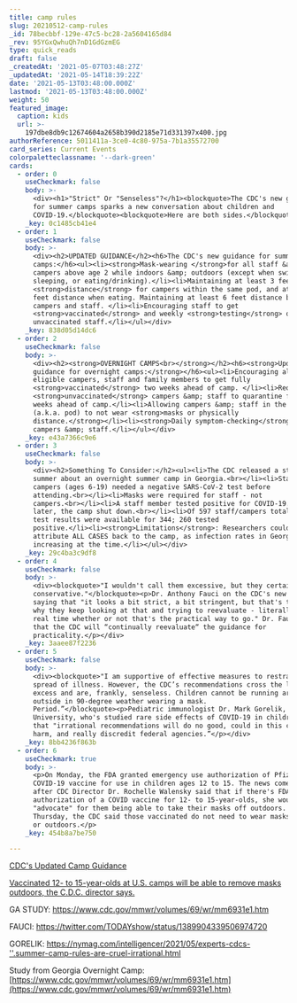 ```yaml
---
title: camp rules
slug: 20210512-camp-rules
_id: 78becbbf-129e-47c5-bc28-2a5604165d84
_rev: 95YGxQwhuQh7nD1GdGzmEG
type: quick_reads
draft: false
_createdAt: '2021-05-07T03:48:27Z'
_updatedAt: '2021-05-14T18:39:22Z'
date: '2021-05-13T03:48:00.000Z'
lastmod: '2021-05-13T03:48:00.000Z'
weight: 50
featured_image:
  caption: kids
  url: >-
    197dbe8db9c12674604a2658b390d2185e71d331397x400.jpg
authorReference: 5011411a-3ce0-4c80-975a-7b1a35572700
card_series: Current Events
colorpaletteclassname: '--dark-green'
cards:
  - order: 0
    useCheckmark: false
    body: >-
      <div><h1>"Strict" Or "Senseless"?</h1><blockquote>The CDC's new guidance
      for summer camps sparks a new conversation about children and
      COVID-19.</blockquote><blockquote>Here are both sides.</blockquote></div>
    _key: 0c1485cb41e4
  - order: 1
    useCheckmark: false
    body: >-
      <div><h2>UPDATED GUIDANCE</h2><h6>The CDC's new guidance for summer
      camps:</h6><ul><li><strong>Mask-wearing </strong>for all staff &amp;
      campers above age 2 while indoors &amp; outdoors (except when swimming,
      sleeping, or eating/drinking).</li><li>Maintaining at least 3 feet
      <strong>distance</strong> for campers within the same pod, and at least 6
      feet distance when eating. Maintaining at least 6 feet distance between
      campers and staff. </li><li>Encouraging staff to get
      <strong>vaccinated</strong> and weekly <strong>testing</strong> of
      unvaccinated staff.</li></ul></div>
    _key: 838d05d14dc6
  - order: 2
    useCheckmark: false
    body: >-
      <div><h2><strong>OVERNIGHT CAMPS<br></strong></h2><h6><strong>Updated CDC
      guidance for overnight camps:</strong></h6><ul><li>Encouraging all
      eligible campers, staff and family members to get fully
      <strong>vaccinated</strong> two weeks ahead of camp. </li><li>Requesting
      <strong>unvaccinated</strong> campers &amp; staff to quarantine for two
      weeks ahead of camp.</li><li>Allowing campers &amp; staff in the same bunk
      (a.k.a. pod) to not wear <strong>masks or physically
      distance.</strong></li><li><strong>Daily symptom-checking</strong> of all
      campers &amp; staff.</li></ul></div>
    _key: e43a7366c9e6
  - order: 3
    useCheckmark: false
    body: >-
      <div><h2>Something To Consider:</h2><ul><li>The CDC released a study last
      summer about an overnight summer camp in Georgia.<br></li><li>Staff and
      campers (ages 6-19) needed a negative SARS-CoV-2 test before
      attending.<br></li><li>Masks were required for staff - not
      campers.<br></li><li>A staff member tested positive for COVID-19. Days
      later, the camp shut down.<br></li><li>Of 597 staff/campers total, COVID
      test results were available for 344; 260 tested
      positive.</li><li><strong>Limitations</strong>: Researchers could not
      attribute ALL CASES back to the camp, as infection rates in Georgia were
      increasing at the time.</li></ul></div>
    _key: 29c4ba3c9df8
  - order: 4
    useCheckmark: false
    body: >-
      <div><blockquote>"I wouldn't call them excessive, but they certainly are
      conservative."</blockquote><p>Dr. Anthony Fauci on the CDC's new guidance,
      saying that "it looks a bit strict, a bit stringent, but that's the reason
      why they keep looking at that and trying to reevaluate - literally - in
      real time whether or not that's the practical way to go." Dr. Fauci added
      that the CDC will “continually reevaluate“ the guidance for
      practicality.</p></div>
    _key: 3aaee87f2236
  - order: 5
    useCheckmark: false
    body: >-
      <div><blockquote>"I am supportive of effective measures to restrain the
      spread of illness. However, the CDC’s recommendations cross the line into
      excess and are, frankly, senseless. Children cannot be running around
      outside in 90-degree weather wearing a mask.
      Period.”</blockquote><p>Pediatric immunologist Dr. Mark Gorelik, Columbia
      University, who's studied rare side effects of COVID-19 in children, said
      that "irrational recommendations will do no good, could in this case do
      harm, and really discredit federal agencies.”</p></div>
    _key: 8bb4236f863b
  - order: 6
    useCheckmark: true
    body: >-
      <p>On Monday, the FDA granted emergency use authorization of Pfizer's
      COVID-19 vaccine for use in children ages 12 to 15. The news comes days
      after CDC Director Dr. Rochelle Walensky said that if there's FDA
      authorization of a COVID vaccine for 12- to 15-year-olds, she would
      "advocate" for them being able to take their masks off outdoors. On
      Thursday, the CDC said those vaccinated do not need to wear masks, indoor
      or outdoors.</p>
    _key: 454b8a7be750

---
```

[CDC's Updated Camp Guidance](https://www.cdc.gov/coronavirus/2019-ncov/community/schools-childcare/summer-camps.html#anchor_1619118575813)

[Vaccinated 12- to 15-year-olds at U.S. camps will be able to remove masks outdoors, the C.D.C. director says. ](https://www.nytimes.com/2021/05/05/us/politics/cdc-vaccine-mask-outdoor-camp.html)

GA STUDY: https://www.cdc.gov/mmwr/volumes/69/wr/mm6931e1.htm

FAUCI: https://twitter.com/TODAYshow/status/1389904339506974720

GORELIK: https://nymag.com/intelligencer/2021/05/experts-cdcs-''.summer-camp-rules-are-cruel-irrational.html

  
Study from Georgia Overnight Camp: [https://www.cdc.gov/mmwr/volumes/69/wr/mm6931e1.htm](https://www.cdc.gov/mmwr/volumes/69/wr/mm6931e1.htm)